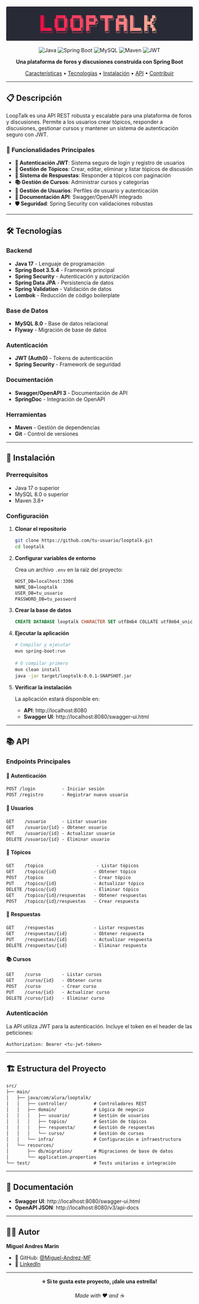 ![LoopTalk Logo](./assets/looptalk-banner.svg)

<div align="center">

![Java](https://img.shields.io/badge/Java-17-orange?style=for-the-badge&logo=java)
![Spring Boot](https://img.shields.io/badge/Spring_Boot-3.5.4-green?style=for-the-badge&logo=spring-boot)
![MySQL](https://img.shields.io/badge/MySQL-8.0-blue?style=for-the-badge&logo=mysql)
![Maven](https://img.shields.io/badge/Maven-3.8+-red?style=for-the-badge&logo=apache-maven)
![JWT](https://img.shields.io/badge/JWT-Auth0-yellow?style=for-the-badge&logo=json-web-tokens)

**Una plataforma de foros y discusiones construida con Spring Boot**

[Características](#-características) • [Tecnologías](#-tecnologías) • [Instalación](#-instalación) • [API](#-api) • [Contribuir](#-contribuir)

</div>

---

## 📋 Descripción

LoopTalk es una API REST robusta y escalable para una plataforma de foros y discusiones. Permite a los usuarios crear tópicos, responder a discusiones, gestionar cursos y mantener un sistema de autenticación seguro con JWT.

### 🎯 Funcionalidades Principales

- **🔐 Autenticación JWT**: Sistema seguro de login y registro de usuarios
- **💬 Gestión de Tópicos**: Crear, editar, eliminar y listar tópicos de discusión
- **💭 Sistema de Respuestas**: Responder a tópicos con paginación
- **📚 Gestión de Cursos**: Administrar cursos y categorías
- **👥 Gestión de Usuarios**: Perfiles de usuario y autenticación
- **📖 Documentación API**: Swagger/OpenAPI integrado
- **🛡️ Seguridad**: Spring Security con validaciones robustas

---

## 🛠️ Tecnologías

### Backend
- **Java 17** - Lenguaje de programación
- **Spring Boot 3.5.4** - Framework principal
- **Spring Security** - Autenticación y autorización
- **Spring Data JPA** - Persistencia de datos
- **Spring Validation** - Validación de datos
- **Lombok** - Reducción de código boilerplate

### Base de Datos
- **MySQL 8.0** - Base de datos relacional
- **Flyway** - Migración de base de datos

### Autenticación
- **JWT (Auth0)** - Tokens de autenticación
- **Spring Security** - Framework de seguridad

### Documentación
- **Swagger/OpenAPI 3** - Documentación de API
- **SpringDoc** - Integración de OpenAPI

### Herramientas
- **Maven** - Gestión de dependencias
- **Git** - Control de versiones

---

## 🚀 Instalación

### Prerrequisitos

- Java 17 o superior
- MySQL 8.0 o superior
- Maven 3.8+

### Configuración

1. **Clonar el repositorio**
   ```bash
   git clone https://github.com/tu-usuario/looptalk.git
   cd looptalk
   ```

2. **Configurar variables de entorno**
   
   Crea un archivo `.env` en la raíz del proyecto:
   ```env
   HOST_DB=localhost:3306
   NAME_DB=looptalk
   USER_DB=tu_usuario
   PASSWORD_DB=tu_password
   ```

3. **Crear la base de datos**
   ```sql
   CREATE DATABASE looptalk CHARACTER SET utf8mb4 COLLATE utf8mb4_unicode_ci;
   ```

4. **Ejecutar la aplicación**
   ```bash
   # Compilar y ejecutar
   mvn spring-boot:run
   
   # O compilar primero
   mvn clean install
   java -jar target/looptalk-0.0.1-SNAPSHOT.jar
   ```

5. **Verificar la instalación**
   
   La aplicación estará disponible en:
   - **API**: http://localhost:8080
   - **Swagger UI**: http://localhost:8080/swagger-ui.html

---

## 📚 API

### Endpoints Principales

#### 🔐 Autenticación
```
POST /login          - Iniciar sesión
POST /registro       - Registrar nuevo usuario
```

#### 👥 Usuarios
```
GET    /usuario      - Listar usuarios
GET    /usuario/{id} - Obtener usuario
PUT    /usuario/{id} - Actualizar usuario
DELETE /usuario/{id} - Eliminar usuario
```

#### 💬 Tópicos
```
GET    /topico                    - Listar tópicos
GET    /topico/{id}              - Obtener tópico
POST   /topico                   - Crear tópico
PUT    /topico/{id}              - Actualizar tópico
DELETE /topico/{id}              - Eliminar tópico
GET    /topico/{id}/respuestas   - Obtener respuestas
POST   /topico/{id}/respuestas   - Crear respuesta
```

#### 💭 Respuestas
```
GET    /respuestas               - Listar respuestas
GET    /respuestas/{id}          - Obtener respuesta
PUT    /respuestas/{id}          - Actualizar respuesta
DELETE /respuestas/{id}          - Eliminar respuesta
```

#### 📚 Cursos
```
GET    /curso        - Listar cursos
GET    /curso/{id}   - Obtener curso
POST   /curso        - Crear curso
PUT    /curso/{id}   - Actualizar curso
DELETE /curso/{id}   - Eliminar curso
```

### Autenticación

La API utiliza JWT para la autenticación. Incluye el token en el header de las peticiones:

```
Authorization: Bearer <tu-jwt-token>
```

---

## 🏗️ Estructura del Proyecto

```
src/
├── main/
│   ├── java/com/alura/looptalk/
│   │   ├── controller/          # Controladores REST
│   │   ├── domain/              # Lógica de negocio
│   │   │   ├── usuario/         # Gestión de usuarios
│   │   │   ├── topico/          # Gestión de tópicos
│   │   │   ├── respuesta/       # Gestión de respuestas
│   │   │   └── curso/           # Gestión de cursos
│   │   └── infra/               # Configuración e infraestructura
│   └── resources/
│       ├── db/migration/        # Migraciones de base de datos
│       └── application.properties
└── test/                        # Tests unitarios e integración
```

---


## 📖 Documentación

- **Swagger UI**: http://localhost:8080/swagger-ui.html
- **OpenAPI JSON**: http://localhost:8080/v3/api-docs

---

## 👨‍💻 Autor

**Miguel Andres Marin**

- 🐙 GitHub: [@Miguel-Andrez-MF](https://github.com/Miguel-Andrez-MF)
- 🔗 [LinkedIn](https://www.linkedin.com/in/miguel-andres-marin-fernandez-044574341)

---

<div align="center">

**⭐ Si te gusta este proyecto, ¡dale una estrella!**

*Made with ❤️ and ☕*

</div> 